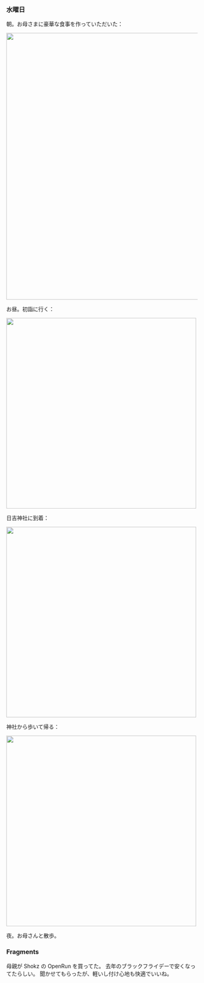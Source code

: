 ### 水曜日

朝。お母さまに豪華な食事を作っていただいた：

<img src="https://i.imgur.com/wTTanJS.jpeg" width="700">

お昼。初詣に行く：

<img src="https://i.imgur.com/yB28SoU.jpeg" width="500">

日吉神社に到着：

<img src="https://i.imgur.com/ZnrQZZZ.jpeg" width="500">

神社から歩いて帰る：

<img src="https://i.imgur.com/4ORmKNZ.jpeg" width="500">

夜。お母さんと散歩。

### Fragments

母親が Shokz の OpenRun を買ってた。
去年のブラックフライデーで安くなってたらしい。
聞かせてもらったが、軽いし付け心地も快適でいいね。
